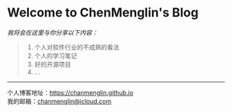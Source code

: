 # Welcome to ChenMenglin's Blog

*我将会在这里与你分享以下内容：*
> 1. 个人对软件行业的不成熟的看法
> 2. 个人的学习笔记
> 3. 好的开源项目
> 4. ...

----------------------------------

个人博客地址：<https://chanmenglin.github.io>   
我的邮箱：<chanmenglin@icloud.com>
